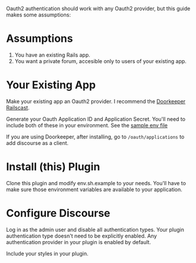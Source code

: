 Oauth2 authentication should work with any Oauth2 provider, but this
guide makes some assumptions:

Assumptions
===========
1. You have an existing Rails app.
2. You want a private forum, accesible only to users of your existing
app.


Your Existing App
=================

Make your existing app an Oauth2 provider. I recommend the [Doorkeeper
Railscast](http://railscasts.com/episodes/353-oauth-with-doorkeeper).

Generate your Oauth Application ID and Application Secret. You'll need
to include both of these in your environment. See the [sample env file](https://github.com/michaelkirk/discourse_oauth2_example/blob/master/env.sh.sample)

If you are using Doorkeeper, after installing, go to
`/oauth/applications` to add discourse as a client.


Install (this) Plugin
=====================
Clone this plugin and modify env.sh.example to your needs. You'll have
to make sure those environment variables are available to your
application.


Configure Discourse
===================

Log in as the admin user and disable all authentication types.
Your plugin authentication type doesn't need to be explicitly enabled.
Any authentication provider in your plugin is enabled by default.

Include your styles in your plugin.


